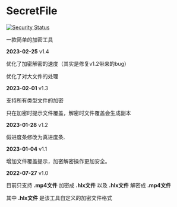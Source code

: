 # SecretFile

[![Security Status](https://www.murphysec.com/platform3/v3/badge/1609435820142284800.svg)](https://www.murphysec.com/accept?code=f3d8e1c7c90a6637b6d49dd139d70a5f&type=1&from=2&t=2)

一款简单的加密工具

**2023-02-25**  v1.4

优化了加密解密的速度（其实是修复v1.2带来的bug）

优化了对大文件的处理

**2023-02-01**  v1.3

支持所有类型文件的加密

只在加密时提示文件覆盖，解密时文件覆盖会生成副本

**2023-01-28**  v1.2

假进度条修改为真进度条.

**2023-01-04**  v1.1

增加文件覆盖提示，加密解密操作更加安全。

**2022-07-27**  v1.0

目前只支持 **.mp4文件** 加密成 **.hlx文件** 以及 **.hlx文件** 解密成 **.mp4文件**

其中 **.hlx文件** 是该工具自定义的加密文件格式
